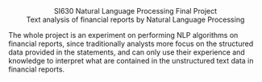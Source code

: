 <div align='center' >SI630 Natural Language Processing Final Project </div><div align='center' > Text analysis of financial reports by Natural Language Processing </div>

The whole project is an experiment on performing NLP algorithms on financial reports, since traditionally analysts more focus on the structured data provided in the statements, and can only use their experience and knowledge to interpret what are contained in the unstructured text data in financial reports.
